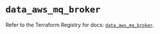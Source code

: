 # `data_aws_mq_broker`

Refer to the Terraform Registry for docs: [`data_aws_mq_broker`](https://registry.terraform.io/providers/hashicorp/aws/4.54.0/docs/data-sources/mq_broker).
